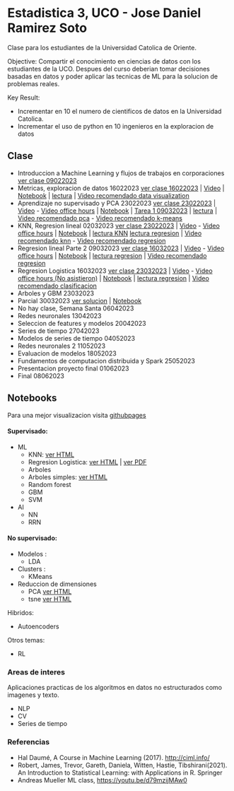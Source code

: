 # Estadistica 3, UCO - Jose Daniel Ramirez Soto
Clase para los estudiantes de la Universidad Catolica de Oriente.

Objective:
Compartir el conocimiento en ciencias de datos con los estudiantes de la UCO. Despues del curso deberian tomar decisiones
basadas en datos y poder aplicar las tecnicas de ML para la solucion de problemas reales.

Key Result:
- Incrementar en 10 el numero de cientificos de datos en la Universidad Catolica.
- Incrementar el uso de python en 10 ingenieros en la exploracion de datos


## Clase

- Introduccion a Machine Learning y flujos de trabajos en corporaciones [ver clase 09022023](https://jdramirez.github.io/UCO_ML_AI/clases/09022023_UCO.pdf)
- Metricas, exploracion de datos  16022023 [ver clase 16022023](https://jdramirez.github.io/UCO_ML_AI/clases/16022023_UCO.pdf) | [Video](https://drive.google.com/file/d/1e2GbTu7ngcX9rRHK2lsfadLXrdzmp-Dk/view?usp=sharing) | [Notebook](https://github.com/jdramirez/UCO_ML_AI/blob/master/src/notebook_class/exploracion/exploracion_datos.ipynb) | [lectura]( http://ciml.info/dl/v0_99/ciml-v0_99-ch15.pdf) | [Video recomendado data visualization](https://www.youtube.com/watch?v=OW3oco7nlV4&list=PL_pVmAaAnxIRnSw6wiCpSvshFyCREZmlM&index=3)
- Aprendizaje no supervisado y PCA 23022023 [ver clase 23022023](https://jdramirez.github.io/UCO_ML_AI/clases/23022023_UCO.pdf) | [Video](https://drive.google.com/file/d/1xL6_ImeagfNyONVYsQsppRm3s0Two8nl/view?usp=sharing) - [Video office hours](https://drive.google.com/file/d/16EB1bFjG8PflSyznhCWal1XYdW6IewKt/view?usp=sharing) | [Notebook](https://github.com/jdramirez/UCO_ML_AI/blob/master/src/notebook_class/no_supervisado/no_supervisado_datos.ipynb) | [Tarea 1 09032023](https://jdramirez.github.io/UCO_ML_AI/tareas/tarea1_exploracion_datos.pdf) | [lectura]( http://ciml.info/dl/v0_99/ciml-v0_99-ch15.pdf) | [Video recomendado pca](https://www.youtube.com/watch?v=CrFOGyU32PM&list=PL_pVmAaAnxIRnSw6wiCpSvshFyCREZmlM&index=14) - [Video recomendado k-means](https://www.youtube.com/watch?v=HFioJ62H7dM&list=PL_pVmAaAnxIRnSw6wiCpSvshFyCREZmlM&index=15)
- KNN, Regresion lineal 02032023 [ver clase 23022023](https://jdramirez.github.io/UCO_ML_AI/clases/02032023_UCO.pdf) | [Video](https://drive.google.com/file/d/1CxVoG_kLidK2KJSRWHL3xKygY4icCefT/view?usp=sharing) - [Video office hours](https://drive.google.com/file/d/1xhnoD6IO1JttHHCTilMYZxo59DtQIAVn/view?usp=sharing) | [Notebook](https://github.com/jdramirez/UCO_ML_AI/blob/master/src/notebook_class/supervisado/supervisado_datos.ipynb) | [lectura KNN]( http://ciml.info/dl/v0_99/ciml-v0_99-ch03.pdf) [lectura regresion](http://ciml.info/dl/v0_99/ciml-v0_99-ch07.pdf) | [Video recomendado knn](https://www.youtube.com/watch?v=7_YzyMYC2zM&list=PL_pVmAaAnxIRnSw6wiCpSvshFyCREZmlM&index=4) - [Video recomendado regresion](https://www.youtube.com/watch?v=-OOsfj5Revo&list=PL_pVmAaAnxIRnSw6wiCpSvshFyCREZmlM&index=6)
- Regresion lineal Parte 2 09032023 [ver clase 16032023](https://jdramirez.github.io/UCO_ML_AI/clases/16032023_UCO.pdf) | [Video](https://drive.google.com/file/d/16r25LYDNF4TnL0oxZWkQnfamJzg-riMt/view?usp=sharing) - [Video office hours](https://drive.google.com/file/d/1uPQ7xIQTWf3RJtPruUuaavhivlR18KV3/view?usp=sharing) | [Notebook](https://github.com/jdramirez/UCO_ML_AI/blob/master/src/notebook_class/supervisado/supervisado_regresion.ipynb) | [lectura regresion](http://ciml.info/dl/v0_99/ciml-v0_99-ch07.pdf) |  [Video recomendado regresion](https://www.youtube.com/watch?v=-OOsfj5Revo&list=PL_pVmAaAnxIRnSw6wiCpSvshFyCREZmlM&index=6)
- Regresion Logistica 16032023 [ver clase 23032023](https://jdramirez.github.io/UCO_ML_AI/clases/23032023_UCO.pdf) | [Video](https://drive.google.com/file/d/1WuUsknm9RMoXrBWvD0hDttC5KXdSjI5q/view?usp=sharing) - [Video office hours (No asistieron)]() | [Notebook](https://github.com/jdramirez/UCO_ML_AI/blob/master/src/notebook_class/supervisado/supervisado_regresion_logistic.ipynb) | [lectura regresion](http://ciml.info/dl/v0_99/ciml-v0_99-ch07.pdf) |  [Video recomendado clasificacion](https://www.youtube.com/watch?v=_dqBhUrq09U&list=PL_pVmAaAnxIRnSw6wiCpSvshFyCREZmlM&index=7)
- Arboles y GBM 23032023
- Parcial 30032023 [ver solucion](https://jdramirez.github.io/UCO_ML_AI/parcial/parcial_solucion.pdf) | [Notebook](https://github.com/jdramirez/UCO_ML_AI/blob/master/src/notebook_class/parcial/solucion_parcial.ipynb)
- No hay clase, Semana Santa 06042023
- Redes neuronales 13042023 
- Seleccion de features y modelos 20042023
- Series de tiempo   27042023
- Modelos de series de tiempo  04052023
- Redes neuronales 2 11052023
- Evaluacion de modelos  18052023
- Fundamentos de computacion distribuida y Spark 25052023
- Presentacion proyecto final 01062023
- Final 08062023

## Notebooks
Para una mejor visualizacion visita [githubpages](https://jdramirez.github.io/UCO_ML_AI/)
#### Supervisado:
  * ML
    * KNN: [ver HTML](https://jdramirez.github.io/UCO_ML_AI/Basic_KNN.html)
    * Regresion Logistica: [ver HTML](https://jdramirez.github.io/UCO_ML_AI/logistic_regression_by_hand.html) | [ver PDF](https://jdramirez.github.io/UCO_ML_AI/logistic_regression_by_hand.pdf)
    * Arboles
     * Arboles simples: [ver HTML](https://jdramirez.github.io/UCO_ML_AI/Trees.html)
     * Random forest
     * GBM
    * SVM
  * AI
    * NN
    * RRN


#### No supervisado:
  * Modelos :
    * LDA  
  * Clusters :
    * KMeans
  * Reduccion de dimensiones
    * PCA  [ver HTML](https://jdramirez.github.io/UCO_ML_AI/PCA.html)
    * tsne [ver HTML](https://jdramirez.github.io/UCO_ML_AI/k-means.html)


Hibridos:
  * Autoencoders

Otros temas:
  * RL

### Areas de interes
Aplicaciones practicas de los algoritmos en datos no estructurados como imagenes y texto.
  * NLP
  * CV
  * Series de tiempo

### Referencias
 * Hal Daumé, A Course in Machine Learning (2017). http://ciml.info/
 * Robert, James, Trevor, Gareth, Daniela, Witten, Hastie, Tibshirani(2021). An Introduction to Statistical Learning: with Applications in R. Springer
 * Andreas Mueller ML class, https://youtu.be/d79mzijMAw0
